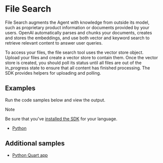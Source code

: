 # File Search

File Search augments the Agent with knowledge from outside its model, such as proprietary product information or documents provided by your users. OpenAI automatically parses and chunks your documents, creates and stores the embeddings, and use both vector and keyword search to retrieve relevant content to answer user queries. 

To access your files, the file search tool uses the vector store object. Upload your files and create a vector store to contain them. Once the vector store is created, you should poll its status until all files are out of the in_progress state to ensure that all content has finished processing. The SDK provides helpers for uploading and polling. 

## Examples

Run the code samples below and view the output. 

>[!NOTE]
> Be sure that you've [installed the SDK](../../quickstart.md#install-the-sdk-package) for your language.

* [Python](./python-file-search.py)

## Additional samples

* [Python Quart app](https://github.com/Azure-Samples/azureai-assistant-tool/tree/main/samples/FileSearch)
